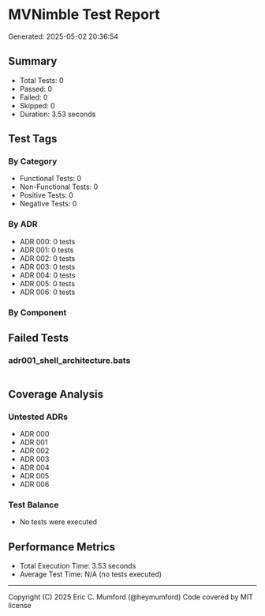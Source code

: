# MVNimble Test Report

Generated: 2025-05-02 20:36:54

## Summary

* Total Tests: 0
* Passed: 0
* Failed: 0
* Skipped: 0
* Duration: 3.53 seconds

## Test Tags

### By Category

* Functional Tests: 0
* Non-Functional Tests: 0
* Positive Tests: 0
* Negative Tests: 0

### By ADR

* ADR 000: 0 tests
* ADR 001: 0 tests
* ADR 002: 0 tests
* ADR 003: 0 tests
* ADR 004: 0 tests
* ADR 005: 0 tests
* ADR 006: 0 tests

### By Component


## Failed Tests

### adr001_shell_architecture.bats

```
```

## Coverage Analysis

### Untested ADRs

* ADR 000
* ADR 001
* ADR 002
* ADR 003
* ADR 004
* ADR 005
* ADR 006

### Test Balance

* No tests were executed

## Performance Metrics

* Total Execution Time: 3.53 seconds
* Average Test Time: N/A (no tests executed)



---
Copyright (C) 2025 Eric C. Mumford (@heymumford) Code covered by MIT license

